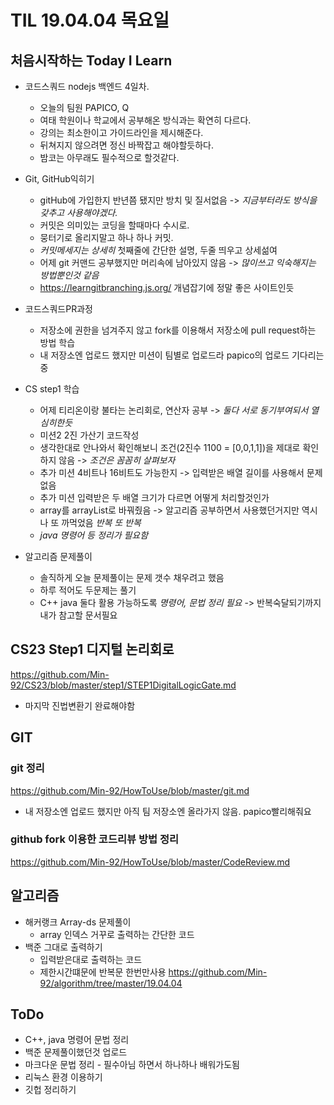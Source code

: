 # TIL 19.04.04 목요일
## 처음시작하는 Today I Learn
- 코드스쿼드 nodejs 백엔드 4일차.
  - 오늘의 팀원 PAPICO, Q
  - 여태 학원이나 학교에서 공부해온 방식과는 확연히 다르다.
  - 강의는 최소한이고 가이드라인을 제시해준다.
  - 뒤쳐지지 않으려면 정신 바짝잡고 해야할듯하다.
  - 밤코는 아무래도 필수적으로 할것같다.  

- Git, GitHub익히기
  - gitHub에 가입한지 반년쯤 됐지만 방치 및 질서없음 -> *지금부터라도 방식을 갖추고 사용해야겠다.*
  - 커밋은 의미있는 코딩을 할때마다 수시로.
  - 뭉터기로 올리지말고 하나 하나 커밋.
  - *커밋메세지는 상세히* 첫째줄에 간단한 설명, 두줄 띄우고 상세섦여
  - 어제 git 커맨드 공부했지만 머리속에 남아있지 않음 -> *많이쓰고 익숙해지는 방법뿐인것 같음*
  - https://learngitbranching.js.org/ 개념잡기에 정말 좋은 사이트인듯  
- 코드스쿼드PR과정
  - 저장소에 권한을 넘겨주지 않고 fork를 이용해서 저장소에 pull request하는 방법 학습
  - 내 저장소엔 업로드 했지만 미션이 팀별로 업로드라 papico의 업로드 기다리는 중
- CS step1 학습
  - 어제 티리온이랑 불타는 논리회로, 연산자 공부 -> *둘다 서로 동기부여되서 열심히한듯*
  - 미션2 2진 가산기 코드작성
  - 생각한대로 안나와서 확인해보니 조건(2진수 1100 = [0,0,1,1])을 제대로 확인하지 않음 -> *조건은 꼼꼼히 살펴보자*
  - 추가 미션 4비트나 16비트도 가능한지 -> 입력받은 배열 길이를 사용해서 문제없음
  - 추가 미션 입력받은 두 배열 크기가 다르면 어떻게 처리할것인가
  - array를 arrayList로 바꿔줬음 -> 알고리즘 공부하면서 사용했던거지만 역시나 또 까먹었음 *반복 또 반복*
  - *java 명령어 등 정리가 필요함*
- 알고리즘 문제풀이
  - 솔직하게 오늘 문제풀이는 문제 갯수 채우려고 했음
  - 하루 적어도 두문제는 풀기
  - C++ java 둘다 활용 가능하도록 *명령어, 문법 정리 필요* -> 반복숙달되기까지 내가 참고할 문서필요

## CS23 Step1 디지털 논리회로
https://github.com/Min-92/CS23/blob/master/step1/STEP1DigitalLogicGate.md
- 마지막 진법변환기 완료해야함
## GIT
### git 정리
https://github.com/Min-92/HowToUse/blob/master/git.md
- 내 저장소엔 업로드 했지만 아직 팀 저장소엔 올라가지 않음. papico빨리해줘요
### github fork 이용한 코드리뷰 방법 정리
https://github.com/Min-92/HowToUse/blob/master/CodeReview.md

## 알고리즘
- 해커랭크 Array-ds 문제풀이
  - array 인덱스 거꾸로 출력하는 간단한 코드
- 백준 그대로 출력하기
  - 입력받은대로 출력하는 코드
  - 제한시간떄문에 반복문 한번만사용
https://github.com/Min-92/algorithm/tree/master/19.04.04

## ToDo
 - C++, java 명령어 문법 정리
 - 백준 문제풀이했던것 업로드
 - 마크다운 문법 정리 - 필수아님 하면서 하나하나 배워가도됨
 - 리눅스 환경 이용하기
 - 깃헙 정리하기

<!-- ## 내용정리 -->
